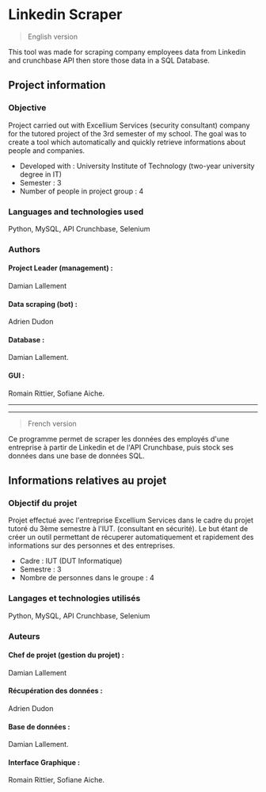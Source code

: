 # Linkedin Scraper

> English version

This tool was made for scraping company employees data from Linkedin and crunchbase API then store those data in a SQL Database.

## Project information

### Objective

Project carried out with Excellium Services (security consultant) company for the tutored project of the 3rd semester of my school. The goal was to create a tool which automatically and quickly retrieve informations about people and companies.

* Developed with : University Institute of Technology (two-year university degree in IT)
* Semester : 3
* Number of people in project group : 4

### Languages and technologies used

Python, MySQL, API Crunchbase, Selenium

### Authors

#### Project Leader (management) :

Damian Lallement

#### Data scraping (bot) : 

Adrien Dudon

#### Database : 

Damian Lallement.

#### GUI :

Romain Rittier, Sofiane Aiche.

---  

---

> French version

Ce programme permet de scraper les données des employés d'une entreprise à partir de Linkedin et de l'API Crunchbase, puis stock ses données dans une base de données SQL.

## Informations relatives au projet

### Objectif du projet

Projet effectué avec l'entreprise Excellium Services dans le cadre du projet tutoré du 3ème semestre à l'IUT. (consultant en sécurité). Le but étant de créer un outil permettant de récuperer automatiquement et rapidement des informations sur des personnes et des entreprises.

* Cadre : IUT (DUT Informatique)
* Semestre : 3
* Nombre de personnes dans le groupe : 4

### Langages et technologies utilisés

Python, MySQL, API Crunchbase, Selenium

### Auteurs

#### Chef de projet (gestion du projet) :

Damian Lallement

#### Récupération des données : 

Adrien Dudon

#### Base de données : 

Damian Lallement.

#### Interface Graphique :

Romain Rittier, Sofiane Aiche.